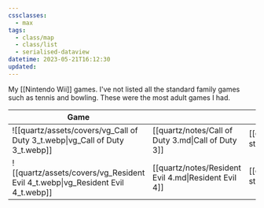 ```yaml
---
cssclasses:
  - max
tags:
  - class/map
  - class/list
  - serialised-dataview
datetime: 2023-05-21T16:12:30
updated: 
---
```

My [[Nintendo Wii]] games. I've not listed all the standard family games such as tennis and bowling. These were the most adult games I had.

<!-- QueryToSerialize: table without id embed(link(thumbnail)) as "Game", file.link as "", rating as Rating, link(split( filter(file.tags, (t) => startswith(t, "#status") )[0], "/" )[1]) as Status from #class/video-game where contains(platform, [[Nintendo Wii]]) sort file.name -->
<!-- SerializedQuery: table without id embed(link(thumbnail)) as "Game", file.link as "", rating as Rating, link(split( filter(file.tags, (t) => startswith(t, "#status") )[0], "/" )[1]) as Status from #class/video-game where contains(platform, [[Nintendo Wii]]) sort file.name -->

| Game                                                                           |                                                      | Rating                             | Status                                   |
| ------------------------------------------------------------------------------ | ---------------------------------------------------- | ---------------------------------- | ---------------------------------------- |
| ![[quartz/assets/covers/vg_Call of Duty 3_t.webp\|vg_Call of Duty 3_t.webp]]   | [[quartz/notes/Call of Duty 3.md\|Call of Duty 3]]   | [[quartz/notes/3-star.md\|⭐️⭐️⭐️]] | [[quartz/notes/completed.md\|completed]] |
| ![[quartz/assets/covers/vg_Resident Evil 4_t.webp\|vg_Resident Evil 4_t.webp]] | [[quartz/notes/Resident Evil 4.md\|Resident Evil 4]] | [[quartz/notes/3-star.md\|⭐️⭐️⭐️]] | [[quartz/notes/completed.md\|completed]] |
<!-- SerializedQuery END -->
